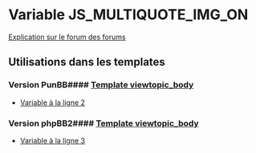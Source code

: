# Variable JS_MULTIQUOTE_IMG_ON
[Explication sur le forum des forums](http://forum.forumactif.com/t294113-listing-des-variables#JS_MULTIQUOTE_IMG_ON)
## Utilisations dans les templates
### Version PunBB#### [Template viewtopic_body](punbb/viewtopic_body.md)
* [Variable à la ligne 2](../punbb/viewtopic_body.tpl#L2)
### Version phpBB2#### [Template viewtopic_body](subsilver/viewtopic_body.md)
* [Variable à la ligne 3](../subsilver/viewtopic_body.tpl#L3)